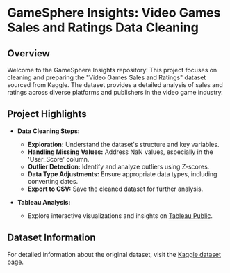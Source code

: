 # GameSphere Insights: Video Games Sales and Ratings Data Cleaning

## Overview

Welcome to the GameSphere Insights repository! This project focuses on cleaning and preparing the "Video Games Sales and Ratings" dataset sourced from Kaggle. The dataset provides a detailed analysis of sales and ratings across diverse platforms and publishers in the video game industry.

## Project Highlights

- **Data Cleaning Steps:**
  - **Exploration:** Understand the dataset's structure and key variables.
  - **Handling Missing Values:** Address NaN values, especially in the 'User_Score' column.
  - **Outlier Detection:** Identify and analyze outliers using Z-scores.
  - **Data Type Adjustments:** Ensure appropriate data types, including converting dates.
  - **Export to CSV:** Save the cleaned dataset for further analysis.

- **Tableau Analysis:**
  - Explore interactive visualizations and insights on [Tableau Public](https://public.tableau.com/app/profile/suleyman.yahaya/viz/GameSphereInsights/Dashboard1).

## Dataset Information

For detailed information about the original dataset, visit the [Kaggle dataset page](https://www.kaggle.com/datasets/thedevastator/video-game-sales-and-ratings).
